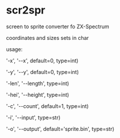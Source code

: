 # scr2spr
screen to sprite converter fo ZX-Spectrum

coordinates and sizes sets in char

usage:

'-x', '--x', default=0, type=int)

'-y', '--y', default=0, type=int)

'-len', '--length', type=int)

'-hei', '--height', type=int)

'-c', '--count', default=1, type=int)

'-i', '--input', type=str)

'-o', '--output', default='sprite.bin', type=str)
